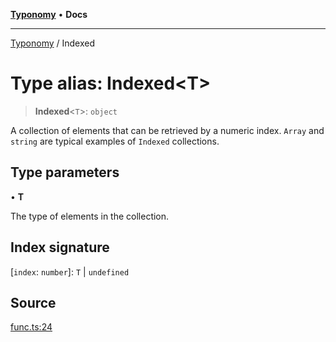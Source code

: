 [**Typonomy**](../README.md) • **Docs**

***

[Typonomy](../globals.md) / Indexed

# Type alias: Indexed\<T\>

> **Indexed**\<`T`\>: `object`

A collection of elements that can be retrieved by a numeric index.
`Array` and `string` are typical examples of `Indexed` collections.

## Type parameters

• **T**

The type of elements in the collection.

## Index signature

 \[`index`: `number`\]: `T` \| `undefined`

## Source

[func.ts:24](https://github.com/softcraft-development/typonomy/blob/ed30302645156be7a3415a48b3f38706435f25d3/src/func.ts#L24)
